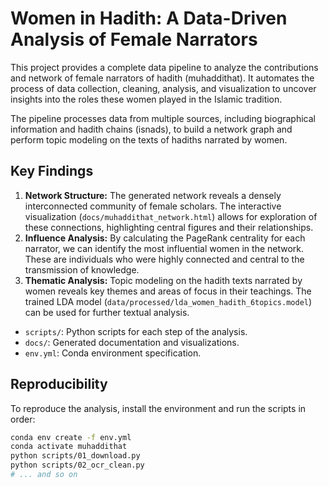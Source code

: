 # Women in Hadith: A Data-Driven Analysis of Female Narrators

This project provides a complete data pipeline to analyze the contributions and network of female narrators of hadith (muhaddithat). It automates the process of data collection, cleaning, analysis, and visualization to uncover insights into the roles these women played in the Islamic tradition.

The pipeline processes data from multiple sources, including biographical information and hadith chains (isnads), to build a network graph and perform topic modeling on the texts of hadiths narrated by women.

## Key Findings

1.  **Network Structure:** The generated network reveals a densely interconnected community of female scholars. The interactive visualization (`docs/muhaddithat_network.html`) allows for exploration of these connections, highlighting central figures and their relationships.
2.  **Influence Analysis:** By calculating the PageRank centrality for each narrator, we can identify the most influential women in the network. These are individuals who were highly connected and central to the transmission of knowledge.
3.  **Thematic Analysis:** Topic modeling on the hadith texts narrated by women reveals key themes and areas of focus in their teachings. The trained LDA model (`data/processed/lda_women_hadith_6topics.model`) can be used for further textual analysis.
- `scripts/`: Python scripts for each step of the analysis.
- `docs/`: Generated documentation and visualizations.
- `env.yml`: Conda environment specification.

## Reproducibility

To reproduce the analysis, install the environment and run the scripts in order:

```bash
conda env create -f env.yml
conda activate muhaddithat
python scripts/01_download.py
python scripts/02_ocr_clean.py
# ... and so on
```

